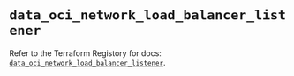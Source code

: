 # `data_oci_network_load_balancer_listener`

Refer to the Terraform Registory for docs: [`data_oci_network_load_balancer_listener`](https://registry.terraform.io/providers/oracle/oci/6.18.0/docs/data-sources/network_load_balancer_listener).
